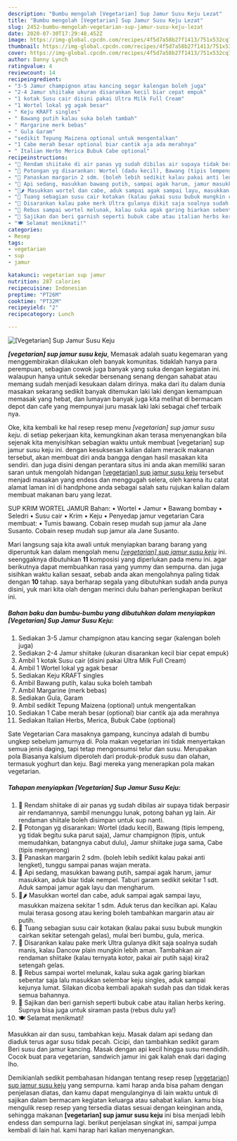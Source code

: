 ```yaml
---
description: "Bumbu mengolah [Vegetarian] Sup Jamur Susu Keju Lezat"
title: "Bumbu mengolah [Vegetarian] Sup Jamur Susu Keju Lezat"
slug: 2452-bumbu-mengolah-vegetarian-sup-jamur-susu-keju-lezat
date: 2020-07-30T17:29:48.452Z
image: https://img-global.cpcdn.com/recipes/4f5d7a58b27f1413/751x532cq70/vegetarian-sup-jamur-susu-keju-foto-resep-utama.jpg
thumbnail: https://img-global.cpcdn.com/recipes/4f5d7a58b27f1413/751x532cq70/vegetarian-sup-jamur-susu-keju-foto-resep-utama.jpg
cover: https://img-global.cpcdn.com/recipes/4f5d7a58b27f1413/751x532cq70/vegetarian-sup-jamur-susu-keju-foto-resep-utama.jpg
author: Danny Lynch
ratingvalue: 4
reviewcount: 14
recipeingredient:
- "3-5 Jamur champignon atau kancing segar kalengan boleh juga"
- "2-4 Jamur shiitake ukuran disarankan kecil biar cepat empuk"
- "1 kotak Susu cair disini pakai Ultra Milk Full Cream"
- "1 Wortel lokal yg agak besar"
- " Keju KRAFT singles"
- " Bawang putih kalau suka boleh tambah"
- " Margarine merk bebas"
- " Gula Garam"
- "sedikit Tepung Maizena optional untuk mengentalkan"
- "1 Cabe merah besar optional biar cantik aja ada merahnya"
- " Italian Herbs Merica Bubuk Cabe optional"
recipeinstructions:
- "🍄 Rendam shiitake di air panas yg sudah dibilas air supaya tidak berpasir air rendamannya, sambil menunggu lunak, potong bahan yg lain. Air rendaman shiitale boleh disimpan untuk sup nanti."
- "🔪 Potongan yg disarankan: Wortel (dadu kecil), Bawang (tipis lempeng, yg tidak begitu suka parut saja), Jamur champignon (tipis, untuk memudahkan, batangnya cabut dulu), Jamur shiitake juga sama, Cabe (tipis menyerong)"
- "🍳 Panaskan margarin 2 sdm. (boleh lebih sedikit kalau pakai anti lengket), tunggu sampai panas wajan merata."
- "🍳 Api sedang, masukkan bawang putih, sampai agak harum, jamur masukkan, aduk biar tidak nempel. Taburi garam sedikit sekitar 1 sdt. Aduk sampai jamur agak layu dan mengharum."
- "🥕🌶 Masukkan wortel dan cabe, aduk sampai agak sampai layu, masukkan maizena sekitar 1 sdm. Aduk terus dan kecilkan api. Kalau mulai terasa gosong atau kering boleh tambahkan margarin atau air putih."
- "🥛 Tuang sebagian susu cair kotakan (kalau pakai susu bubuk mungkin cairkan sekitar setengah gelas), mulai beri bumbu, gula, merica."
- "🥤 Disarankan kalau pake merk Ultra gulanya dikit saja soalnya sudah manis, kalau Dancow plain mungkin lebih aman. Tambahkan air rendaman shiitake (kalau ternyata kotor, pakai air putih saja) kira2 setengah gelas."
- "🍲 Rebus sampai wortel melunak, kalau suka agak garing biarkan sebentar saja lalu masukkan selembar keju singles, aduk sampai kejunya lumat. Silakan dicoba kembali apakah sudah pas dan tidak keras semua bahannya."
- "🌿 Sajikan dan beri garnish seperti bubuk cabe atau italian herbs kering. Supnya bisa juga untuk siraman pasta (rebus dulu ya!)"
- "🍽️ Selamat menikmati!"
categories:
- Resep
tags:
- vegetarian
- sup
- jamur

katakunci: vegetarian sup jamur 
nutrition: 287 calories
recipecuisine: Indonesian
preptime: "PT26M"
cooktime: "PT32M"
recipeyield: "2"
recipecategory: Lunch

---
```



![[Vegetarian] Sup Jamur Susu Keju](https://img-global.cpcdn.com/recipes/4f5d7a58b27f1413/751x532cq70/vegetarian-sup-jamur-susu-keju-foto-resep-utama.jpg)

<b><i>[vegetarian] sup jamur susu keju</i></b>, Memasak adalah suatu kegemaran yang menggembirakan dilakukan oleh banyak komunitas. tidaklah hanya para perempuan, sebagian cowok juga banyak yang suka dengan kegiatan ini. walaupun hanya untuk sekedar bersenang senang dengan sahabat atau memang sudah menjadi kesukaan dalam dirinya. maka dari itu dalam dunia masakan sekarang sedikit banyak ditemukan laki laki dengan kemampuan memasak yang hebat, dan lumayan banyak juga kita melihat di bermacam depot dan cafe yang mempunyai juru masak laki laki sebagai chef terbaik nya.

Oke, kita kembali ke hal resep resep menu <i>[vegetarian] sup jamur susu keju</i>. di setiap pekerjaan kita, kemungkinan akan terasa menyenangkan bila sejenak kita menyisihkan sebagian waktu untuk membuat [vegetarian] sup jamur susu keju ini. dengan kesuksesan kalian dalam meracik makanan tersebut, akan membuat diri anda bangga dengan hasil masakan kita sendiri. dan juga disini dengan perantara situs ini anda akan memiliki saran saran untuk mengolah hidangan <u>[vegetarian] sup jamur susu keju</u> tersebut menjadi masakan yang endess dan menggugah selera, oleh karena itu catat alamat laman ini di handphone anda sebagai salah satu rujukan kalian dalam membuat makanan baru yang lezat.

SUP KRIM WORTEL JAMUR Bahan: • Wortel • Jamur • Bawang bombay • Seledri • Susu cair • Krim • Keju • Penyedap jamur vegetarian Cara membuat: • Tumis bawang. Cobain resep mudah sup jamur ala Jane Susanto. Cobain resep mudah sup jamur ala Jane Susanto.


Mari langsung saja kita awali untuk menyiapkan barang barang yang diperuntuk kan dalam mengolah menu <u><i>[vegetarian] sup jamur susu keju</i></u> ini. seenggaknya dibutuhkan <b>11</b> komposisi yang diperlukan pada menu ini. agar berikutnya dapat membuahkan rasa yang yummy dan sempurna. dan juga sisihkan waktu kalian sesaat, sebab anda akan mengolahnya paling tidak dengan <b>10</b> tahap. saya berharap segala yang dibutuhkan sudah anda punya disini, yuk mari kita olah dengan merinci dulu bahan perlengkapan berikut ini.

<!--inarticleads1-->

##### Bahan baku dan bumbu-bumbu yang dibutuhkan dalam menyiapkan [Vegetarian] Sup Jamur Susu Keju:

1. Sediakan 3-5 Jamur champignon atau kancing segar (kalengan boleh juga)
1. Sediakan 2-4 Jamur shiitake (ukuran disarankan kecil biar cepat empuk)
1. Ambil 1 kotak Susu cair (disini pakai Ultra Milk Full Cream)
1. Ambil 1 Wortel lokal yg agak besar
1. Sediakan  Keju KRAFT singles
1. Ambil  Bawang putih, kalau suka boleh tambah
1. Ambil  Margarine (merk bebas)
1. Sediakan  Gula, Garam
1. Ambil sedikit Tepung Maizena (optional) untuk mengentalkan
1. Sediakan 1 Cabe merah besar (optional) biar cantik aja ada merahnya
1. Sediakan  Italian Herbs, Merica, Bubuk Cabe (optional)


Sate Vegetarian Cara masaknya gampang, kuncinya adalah di bumbu ungkep sebelum jamurnya di. Pola makan vegetarian ini tidak menyertakan semua jenis daging, tapi tetap mengonsumsi telur dan susu. Merupakan pola Biasanya kalsium diperoleh dari produk-produk susu dan olahan, termasuk yoghurt dan keju. Bagi mereka yang menerapkan pola makan vegetarian. 

<!--inarticleads2-->

##### Tahapan menyiapkan [Vegetarian] Sup Jamur Susu Keju:

1. 🍄 Rendam shiitake di air panas yg sudah dibilas air supaya tidak berpasir air rendamannya, sambil menunggu lunak, potong bahan yg lain. Air rendaman shiitale boleh disimpan untuk sup nanti.
1. 🔪 Potongan yg disarankan: Wortel (dadu kecil), Bawang (tipis lempeng, yg tidak begitu suka parut saja), Jamur champignon (tipis, untuk memudahkan, batangnya cabut dulu), Jamur shiitake juga sama, Cabe (tipis menyerong)
1. 🍳 Panaskan margarin 2 sdm. (boleh lebih sedikit kalau pakai anti lengket), tunggu sampai panas wajan merata.
1. 🍳 Api sedang, masukkan bawang putih, sampai agak harum, jamur masukkan, aduk biar tidak nempel. Taburi garam sedikit sekitar 1 sdt. Aduk sampai jamur agak layu dan mengharum.
1. 🥕🌶 Masukkan wortel dan cabe, aduk sampai agak sampai layu, masukkan maizena sekitar 1 sdm. Aduk terus dan kecilkan api. Kalau mulai terasa gosong atau kering boleh tambahkan margarin atau air putih.
1. 🥛 Tuang sebagian susu cair kotakan (kalau pakai susu bubuk mungkin cairkan sekitar setengah gelas), mulai beri bumbu, gula, merica.
1. 🥤 Disarankan kalau pake merk Ultra gulanya dikit saja soalnya sudah manis, kalau Dancow plain mungkin lebih aman. Tambahkan air rendaman shiitake (kalau ternyata kotor, pakai air putih saja) kira2 setengah gelas.
1. 🍲 Rebus sampai wortel melunak, kalau suka agak garing biarkan sebentar saja lalu masukkan selembar keju singles, aduk sampai kejunya lumat. Silakan dicoba kembali apakah sudah pas dan tidak keras semua bahannya.
1. 🌿 Sajikan dan beri garnish seperti bubuk cabe atau italian herbs kering. Supnya bisa juga untuk siraman pasta (rebus dulu ya!)
1. 🍽️ Selamat menikmati!


Masukkan air dan susu, tambahkan keju. Masak dalam api sedang dan diaduk terus agar susu tidak pecah. Cicipi, dan tambahkan sedikit garam Beri susu dan jamur kancing. Masak dengan api kecil hingga susu mendidih. Cocok buat para vegetarian, sandwich jamur ini gak kalah enak dari daging lho. 

Demikianlah sedikit pembahasan hidangan tentang resep resep <u>[vegetarian] sup jamur susu keju</u> yang sempurna. kami harap anda bisa paham dengan penjelasan diatas, dan kamu dapat mengulanginya di lain waktu untuk di sajikan dalam bermacam kegiatan keluarga atau sahabat kalian. kamu bisa mengulik resep resep yang tersedia diatas sesuai dengan keinginan anda, sehingga makanan <b>[vegetarian] sup jamur susu keju</b> ini bisa menjadi lebih endess dan sempurna lagi. berikut penjelasan singkat ini, sampai jumpa kembali di lain hal. kami harap hari kalian menyenangkan.
